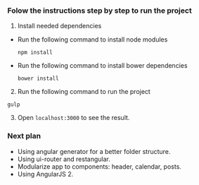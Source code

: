 ### Folow the instructions step by step to run the project

1. Install needed dependencies

  * Run the following command to install node modules

    ```npm install```

  * Run the following command to install bower dependencies

    ```bower install```


2. Run the following command to run the project

  ```gulp ```

3. Open ```localhost:3000``` to see the result.


### Next plan
* Using angular generator for a better folder structure.
* Using ui-router and restangular.
* Modularize app to components: header, calendar, posts.
* Using AngularJS 2.


